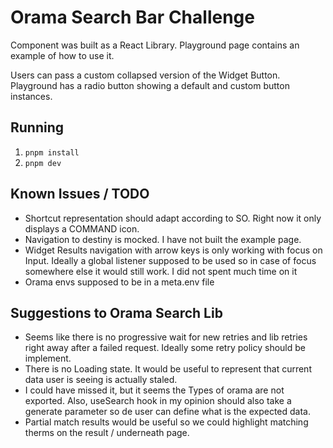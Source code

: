 # Orama Search Bar Challenge

Component was built as a React Library.
Playground page contains an example of how to use it.

Users can pass a custom collapsed version of the Widget Button. Playground has a radio button showing a default and custom button instances.

## Running

1. `pnpm install`
2. `pnpm dev`

## Known Issues / TODO

- Shortcut representation should adapt according to SO. Right now it only displays a COMMAND icon.
- Navigation to destiny is mocked. I have not built the example page.
- Widget Results navigation with arrow keys is only working with focus on Input. Ideally a global listener supposed to be used so in case of focus somewhere else it would still work. I did not spent much time on it
- Orama envs supposed to be in a meta.env file

## Suggestions to Orama Search Lib

- Seems like there is no progressive wait for new retries and lib retries right away after a failed request. Ideally some retry policy should be implement.
- There is no Loading state. It would be useful to represent that current data user is seeing is actually staled.
- I could have missed it, but it seems the Types of orama are not exported. Also, useSearch hook in my opinion should also take a generate parameter so de user can define what is the expected data.
- Partial match results would be useful so we could highlight matching therms on the result / underneath page.
